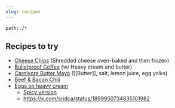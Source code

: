 ```yaml
---
slug: recipes
---
```


```query
path:./*
```

## Recipes to try

- [Cheese Chips](https://healthyrecipesblogs.com/low-carb-cheese-crisps/) (Shredded cheese oven-baked and then frozen)
- [Bulletproof Coffee](https://www.carbmanager.com/recipe-detail/ug:9f34a69c-61d7-3e71-2ca8-a51f443fb83f/keto-butter-coffee-with-heavy-whipping-cream) (w/ Heavy cream and butter)
- [Carnivore Butter Mayo](https://www.youtube.com/shorts/XI0IlZe0fV8) ([[Butter]], salt, lemon juice, egg yolks)
- [Beef & Bacon Chili](https://x.com/Eda52069178/status/1898961949955629446)
- [Eggs on heavy cream](https://x.com/Lady_StandBy/status/1899938391573049655)
	- [Spicy version](https://www.youtube.com/shorts/0Ql-8MX_izk)
	- https://x.com/sridca/status/1899950734835101982